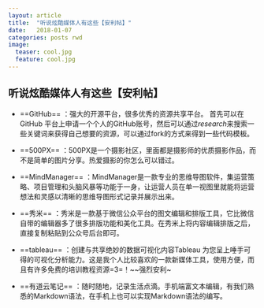 ```yaml
---
layout: article
title:  "听说炫酷媒体人有这些【安利帖】"
date:   2018-01-07 
categories: posts rwd 
image:
  teaser: cool.jpg
  feature: cool.jpg
---
```


## 听说炫酷媒体人有这些【安利帖】

* ==GitHub== ：强大的开源平台，很多优秀的资源共享平台。
首先可以在GitHub 平台上申请一个个人的GitHub账号，然后可以通过*research*来搜索一些关键词来获得自己想要的资源，可以通过fork的方式来得到一些代码模板。

* ==500PX==
：500PX是一个摄影社区，里面都是摄影师的优质摄影作品，而不是简单的图片分享。热爱摄影的你怎么可以错过。

* ==MindManager==
：MindManager是一款专业的思维导图软件，集运营策略、项目管理和头脑风暴等功能于一身，让运营人员在单一视图里就能将运营想法和灵感以清晰的思维导图形式记录并展示出来。

* ==秀米==
：秀米是一款基于微信公众平台的图文编辑和排版工具，它比微信自带的编辑器多了很多排版功能和美化工具。在秀米上将内容编辑排版之后，直接复制粘贴到公众号后台即可。

* ==tableau==
：创建与共享绝妙的数据可视化内容Tableau 为您呈上唾手可得的可视化分析能力。这是我个人比较喜欢的一款新媒体工具，使用方便，而且有许多免费的培训教程资源=3=！~~强烈安利~

* ==有道云笔记==
：随时随地，记录生活点滴。手机端富文本编辑，有我们熟悉的Markdown语法，在手机上也可以实现Markdown语法的编写。

